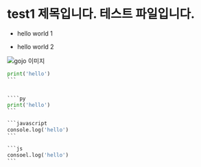 # test1 제목입니다. 테스트 파일입니다.

* hello world 1

* hello world 2


![gojo 이미지](int-d/myblog/img/gojo/ja.jpg)


````python
print('hello')
```


````py
print('hello')
```

```javascript
console.log('hello')
```

```js
consoel.log('hello')
```

